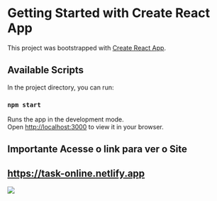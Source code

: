 # Getting Started with Create React App

This project was bootstrapped with [Create React App](https://github.com/facebook/create-react-app).

## Available Scripts

In the project directory, you can run:

### `npm start`

Runs the app in the development mode.\
Open [http://localhost:3000](http://localhost:3000) to view it in your browser.

## Importante Acesse o link para ver o Site
## https://task-online.netlify.app

<div>
  <img src="https://user-images.githubusercontent.com/65944963/212490419-20a19896-da05-48b6-893c-8b9789c394d2.png"/>
</div>

